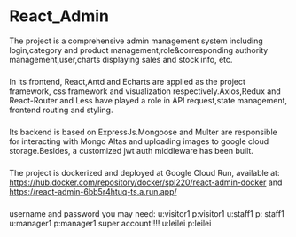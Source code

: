 # React_Admin
The project is a comprehensive admin management system including login,category and product management,role&corresponding authority management,user,charts displaying sales and stock info, etc.
###
In its frontend, React,Antd and Echarts are applied as the project framework, css framework and visualization respectively.Axios,Redux and React-Router and Less have played a role in API request,state management, frontend routing and styling.
###
Its backend is based on ExpressJs.Mongoose and Multer are responsible for interacting with Mongo Altas and uploading images to google cloud storage.Besides, a customized jwt auth middleware has been built.
###
The project is dockerized and deployed at Google Cloud Run, available at:
https://hub.docker.com/repository/docker/spl220/react-admin-docker and
https://react-admin-6bb5r4htuq-ts.a.run.app/
###
username and password you may need:
u:visitor1 p:visitor1
u:staff1   p: staff1
u:manager1 p:manager1
super account!!!!
u:leilei  p:leilei
